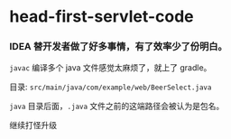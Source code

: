 # head-first-servlet-code

### IDEA 替开发者做了好多事情，有了效率少了份明白。

`javac` 编译多个 java 文件感觉太麻烦了，就上了 gradle。

目录: `src/main/java/com/example/web/BeerSelect.java`

`java` 目录后面，`.java` 文件之前的这端路径会被认为是包名。


继续打怪升级